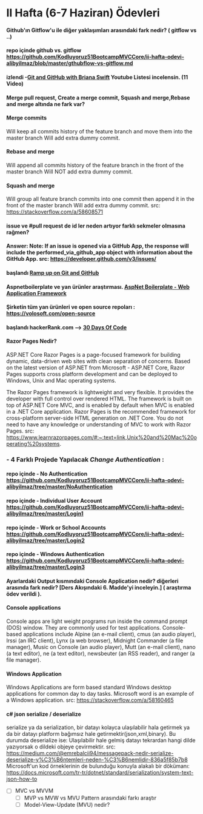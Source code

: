 # II Hafta (6-7 Haziran) Ödevleri 

#### Github'ın Gitflow'u ile diğer yaklaşımları arasındaki fark nedir? ( gitflow vs ..) 
#### repo içinde github vs. gitflow https://github.com/Kodluyoruz51BootcampMVCCore/ii-hafta-odevi-alibyilmaz/blob/master/gthubflow-vs-gitflow.md

#### izlendi -[Git and GitHub with Briana Swift](https://www.youtube.com/playlist?list=PLg7s6cbtAD17Gw5u8644bgKhgRLiJXdX4) Youtube Listesi incelensin. (11 Video) 

####  Merge pull request, Create a merge commit, Squash and merge,Rebase and merge altında ne fark var?
#### Merge commits
Will keep all commits history of the feature branch and move them into the master branch
Will add extra dummy commit.
#### Rebase and merge
Will append all commits history of the feature branch in the front of the master branch
Will NOT add extra dummy commit.
#### Squash and merge
Will group all feature branch commits into one commit then append it in the front of the master branch
Will add extra dummy commit.
src: https://stackoverflow.com/a/58608571

 
####  issue ve #pull request de id ler neden artıyor farklı sekmeler olmasına rağmen?

#### Answer: Note: If an issue is opened via a GitHub App, the response will include the performed_via_github_app object with information about the GitHub App. src: https://developer.github.com/v3/issues/

#### başlandı [Ramp up on Git and GitHub](https://lab.github.com/githubtraining/paths/ramp-up-on-git-and-github) 

#### Aspnetboilerplate ve yan ürünler araştırması. [AspNet Boilerplate - Web Application Framework](https://aspnetboilerplate.com/)

#### Şirketin tüm yan ürünleri ve open source repoları : https://volosoft.com/open-source 

#### başlandı hackerRank.com --> [30 Days Of Code](https://www.hackerrank.com/domains/tutorials/30-days-of-code) 

#### Razor Pages Nedir?
ASP.NET Core Razor Pages is a page-focused framework for building dynamic, data-driven web sites with clean separation of concerns. Based on the latest version of ASP.NET from Microsoft - ASP.NET Core, Razor Pages supports cross platform development and can be deployed to Windows, Unix and Mac operating systems.

The Razor Pages framework is lightweight and very flexible. It provides the developer with full control over rendered HTML. The framework is built on top of ASP.NET Core MVC, and is enabled by default when MVC is enabled in a .NET Core application. Razor Pages is the recommended framework for cross-platform server-side HTML generation on .NET Core. You do not need to have any knowledge or understanding of MVC to work with Razor Pages.
src: https://www.learnrazorpages.com/#:~:text=link,Unix%20and%20Mac%20operating%20systems.

### -  4 Farklı Projede Yapılacak *Change Authentication* :
#### repo içinde  -  No Authentication https://github.com/Kodluyoruz51BootcampMVCCore/ii-hafta-odevi-alibyilmaz/tree/master/NoAuthentication
 
#### repo içinde -  Individual User Account https://github.com/Kodluyoruz51BootcampMVCCore/ii-hafta-odevi-alibyilmaz/tree/master/Login1
 
#### repo içinde -  Work or School Accounts https://github.com/Kodluyoruz51BootcampMVCCore/ii-hafta-odevi-alibyilmaz/tree/master/Login2
 
#### repo içinde  -  Windows Authentication https://github.com/Kodluyoruz51BootcampMVCCore/ii-hafta-odevi-alibyilmaz/tree/master/Login3

#### Ayarlardaki Output kısmındaki Console Application nedir? diğerleri arasında fark nedir? [Ders Akışındaki 6. Madde'yi inceleyin.] ( araştırma ödev verildi ).

#### Console applications 
Console apps are light weight programs run inside the command prompt (DOS) window. They are commonly used for test applications.
Console-based applications include Alpine (an e-mail client), cmus (an audio player), Irssi (an IRC client), Lynx (a web browser), Midnight Commander (a file manager), Music on Console (an audio player), Mutt (an e-mail client), nano (a text editor), ne (a text editor), newsbeuter (an RSS reader), and ranger (a file manager).

#### Windows Application 
Windows Applications are form based standard Windows desktop applications for common day to day tasks. Microsoft word is an example of a Windows application.
src: https://stackoverflow.com/a/58160465

#### c# json serialize / deserialize
serialize ya da serialization, bir datayı kolayca ulaşılabilir hala getirmek ya da bir datayı platform bağımsız hale getirmektir(json,xml,binary).
Bu durumda deserialize ise: Ulaşılabilir hale gelmiş datayı tekrardan hangi dilde yazıyorsak o dildeki objeye çevirmektir. 
src: https://medium.com/@emrebalcii94/messagepack-nedir-serialize-deserialize-y%C3%B6ntemleri-neden-%C3%B6nemlidir-836a5f85b7b8
Microsoft'un kod örneklerinin de bulunduğu konuyla alakalı bir dökümanı: https://docs.microsoft.com/tr-tr/dotnet/standard/serialization/system-text-json-how-to 

- [ ] MVC vs MVVM
   - [ ] MVP vs MVW vs MVU Pattern arasındaki farkı araştır
   - [ ] Model-View-Update (MVU) nedir?
